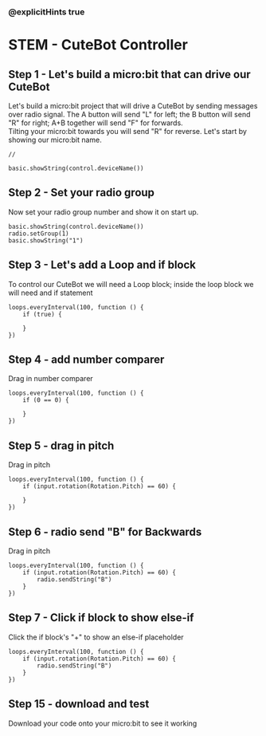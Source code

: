 
### @explicitHints true
# STEM - CuteBot Controller
## Step 1 - Let's build a micro:bit that can drive our CuteBot 
Let's build a micro:bit project that will drive a CuteBot by sending messages over radio signal. 
The A button will send "L" for left; the B button will send "R" for right; A+B together will send "F" for forwards.  
Tilting your micro:bit towards you will send "R" for reverse. Let's start by showing our micro:bit name.
```template
//
```
```blocks
basic.showString(control.deviceName())
```
## Step 2 - Set your radio group
Now set your radio group number and show it on start up.
```blocks
basic.showString(control.deviceName())
radio.setGroup(1)
basic.showString("1")
```
## Step 3 - Let's add a Loop and if block
To control our CuteBot we will need a Loop block; inside the loop block we will need and if statement
```blocks
loops.everyInterval(100, function () {
    if (true) {
    	
    }
})
```
## Step 4 - add number comparer
Drag in number comparer 
```blocks
loops.everyInterval(100, function () {
    if (0 == 0) {
    	
    }
})
```
## Step 5 - drag in pitch
Drag in pitch 
```blocks
loops.everyInterval(100, function () {
    if (input.rotation(Rotation.Pitch) == 60) {
    	
    }
})
```
## Step 6 - radio send "B" for Backwards
Drag in pitch 
```blocks
loops.everyInterval(100, function () {
    if (input.rotation(Rotation.Pitch) == 60) {
        radio.sendString("B")    	
    }
})
```
## Step 7 - Click if block to show else-if
Click the if block's "+" to show an else-if placeholder 
```blocks
loops.everyInterval(100, function () {
    if (input.rotation(Rotation.Pitch) == 60) {
        radio.sendString("B")    	
    }
})
```
## Step 15 - download and test
Download your code onto your micro:bit to see it working

<script src="https://makecode.com/gh-pages-embed.js"></script><script>makeCodeRender("{{ site.makecode.home_url }}", "{{ site.github.owner_name }}/{{ site.github.repository_name }}");</script>

